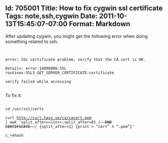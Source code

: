 Id: 705001
Title: How to fix cygwin ssl certificate
Tags: note,ssh,cygwin
Date: 2011-10-13T15:45:07-07:00
Format: Markdown
--------------
After updating cygwin, you might get the following error when doing
something related to ssh:

<code>\
error: SSL certificate problem, verify that the CA cert is OK.\
Details: error:14090086:SSL
routines:SSL3\_GET\_SERVER\_CERTIFICATE:certificate\
verify failed while accessing <something>\
</code>

To fix it:\
<code>\
cd /usr/ssl/certs\
curl http://curl.haxx.se/ca/cacert.pem | awk
‘split\_after==1{n++;split\_after=0} /——~~END CERTIFICATE——~~/
{split\_after=1} {print \> “cert” n “.pem”}’\
c\_rehash\
</code>
